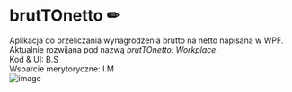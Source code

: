 # brutTOnetto ✏
Aplikacja do przeliczania wynagrodzenia brutto na netto napisana w WPF. Aktualnie rozwijana pod nazwą <i>brutTOnetto: Workplace</i>.<br>
Kod & UI: B.S <br>
Wsparcie merytoryczne: I.M <br>
![image](https://github.com/user-attachments/assets/f44c8258-a35d-4980-a689-bbc79a2c8d8c)
